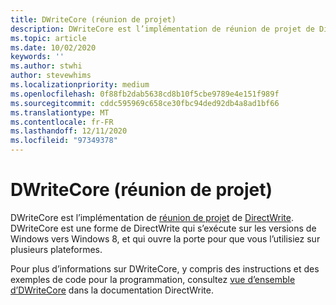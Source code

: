 ```yaml
---
title: DWriteCore (réunion de projet)
description: DWriteCore est l’implémentation de réunion de projet de DirectWrite.
ms.topic: article
ms.date: 10/02/2020
keywords: ''
ms.author: stwhi
author: stevewhims
ms.localizationpriority: medium
ms.openlocfilehash: 0f88fb2dab5638cd8b10f5cbe9789e4e151f989f
ms.sourcegitcommit: cddc595969c658ce30fbc94ded92db4a8ad1bf66
ms.translationtype: MT
ms.contentlocale: fr-FR
ms.lasthandoff: 12/11/2020
ms.locfileid: "97349378"
---
```

# <a name="dwritecore-project-reunion"></a>DWriteCore (réunion de projet)

DWriteCore est l’implémentation de [réunion de projet](index.md) de [DirectWrite](/windows/win32/directwrite/direct-write-portal). DWriteCore est une forme de DirectWrite qui s’exécute sur les versions de Windows vers Windows 8, et qui ouvre la porte pour que vous l’utilisiez sur plusieurs plateformes.

Pour plus d’informations sur DWriteCore, y compris des instructions et des exemples de code pour la programmation, consultez [vue d’ensemble d’DWriteCore](/windows/win32/directwrite/dwritecore-overview) dans la documentation DirectWrite.

